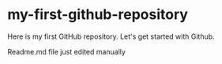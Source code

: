 # my-first-github-repository
Here is my first GitHub repository. Let's get started with Github.

Readme.md file just edited manually

